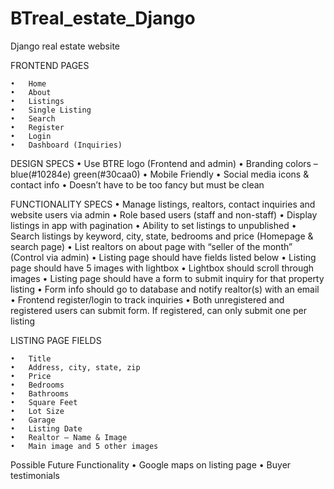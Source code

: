 # BTreal_estate_Django
Django real estate website  


FRONTEND PAGES

	•	Home
	•	About
	•	Listings
	•	Single Listing
	•	Search
	•	Register
	•	Login
	•	Dashboard (Inquiries)

DESIGN SPECS
	•	Use BTRE logo (Frontend and admin)
	•	Branding colors – blue(#10284e) green(#30caa0)
	•	Mobile Friendly
	•	Social media icons & contact info
	•	Doesn’t have to be too fancy but must be clean


FUNCTIONALITY SPECS
	•	Manage listings, realtors, contact inquiries and website users via admin
	•	Role based users (staff and non-staff)
	•	Display listings in app with pagination
	•	Ability to set listings to unpublished
	•	Search listings by keyword, city, state, bedrooms and price (Homepage & search page)
	•	List realtors on about page with “seller of the month” (Control via admin)
	•	Listing page should have fields listed below
	•	Listing page should have 5 images with lightbox
	•	Lightbox should scroll through images
	•	Listing page should have a form to submit inquiry for that property listing
	•	Form info should go to database and notify realtor(s) with an email
	•	Frontend register/login to track inquiries
	•	Both unregistered and registered users can submit form. If registered, can only submit one per listing



LISTING PAGE FIELDS

	•	Title
	•	Address, city, state, zip
	•	Price
	•	Bedrooms
	•	Bathrooms
	•	Square Feet
	•	Lot Size
	•	Garage
	•	Listing Date
	•	Realtor – Name & Image
	•	Main image and 5 other images

Possible Future Functionality
	•	Google maps on listing page
	•	Buyer testimonials

